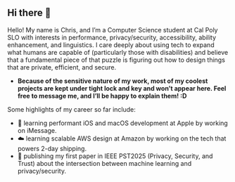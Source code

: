 ## Hi there 👋
Hello! My name is Chris, and I’m a Computer Science student at Cal Poly SLO with interests in performance, privacy/security, accessibility, ability enhancement, and linguistics. I care deeply about using tech to expand what humans are capable of (particularly those with disabilities) and believe that a fundamental piece of that puzzle is figuring out how to design things that are private, efficient, and secure.

* __Because of the sensitive nature of my work, most of my coolest projects are kept under tight lock and key and won’t appear here. Feel free to message me, and I’ll be happy to explain them! :D__

Some highlights of my career so far include: 
- 📲 learning performant iOS and macOS development at Apple by working on iMessage.
- ☁️ learning scalable AWS design at Amazon by working on the tech that powers 2-day shipping.
- 🔐 publishing my first paper in IEEE PST2025 (Privacy, Security, and Trust) about the intersection between machine learning and privacy/security.
<!--
**ChristopherYoeurng/ChristopherYoeurng** is a ✨ _special_ ✨ repository because its `README.md` (this file) appears on your GitHub profile.

Here are some ideas to get you started:

- 🔭 I’m currently working on ...
- 🌱 I’m currently learning ...
- 👯 I’m looking to collaborate on ...
- 🤔 I’m looking for help with ...
- 💬 Ask me about ...
- 📫 How to reach me: ...
- 😄 Pronouns: ...
- ⚡ Fun fact: ...
-->
